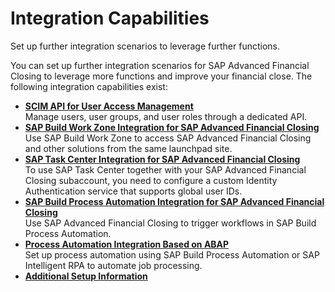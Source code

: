 <!-- loio8aa10e13d4a64c7fbe033056bcdb3a8b -->

# Integration Capabilities

Set up further integration scenarios to leverage further functions.

You can set up further integration scenarios for SAP Advanced Financial Closing to leverage more functions and improve your financial close. The following integration capabilities exist:

-   **[SCIM API for User Access Management](scim-api-for-user-access-management-3f44fda.md "Manage users, user groups, and user roles through a dedicated API.")**  
Manage users, user groups, and user roles through a dedicated API.
-   **[SAP Build Work Zone Integration for SAP Advanced Financial Closing](sap-build-work-zone-integration-for-sap-advanced-financial-closing-fbacc2a.md "Use SAP Build Work
                                        Zone to
		access SAP Advanced Financial
                                                  Closing and other
		solutions from the same launchpad site.")**  
Use SAP Build Work Zone to access SAP Advanced Financial Closing and other solutions from the same launchpad site.
-   **[SAP Task Center Integration for SAP Advanced Financial Closing](sap-task-center-integration-for-sap-advanced-financial-closing-625bfc3.md "To use SAP Task Center
		together with your SAP Advanced Financial
                                                  Closing
		subaccount, you need to configure a custom Identity Authentication service
		that supports global user IDs.")**  
To use SAP Task Center together with your SAP Advanced Financial Closing subaccount, you need to configure a custom Identity Authentication service that supports global user IDs.
-   **[SAP Build Process Automation Integration for SAP Advanced Financial Closing](sap-build-process-automation-integration-for-sap-advanced-financial-closing-0ec464a.md "Use SAP Advanced Financial
                                                  Closing to trigger
		workflows in SAP Build Process
                                                  Automation.")**  
Use SAP Advanced Financial Closing to trigger workflows in SAP Build Process Automation.
-   **[Process Automation Integration Based on ABAP](process-automation-integration-based-on-abap-a1d7fe3.md "Set up process automation using SAP Build Process
                                                  Automation or SAP Intelligent RPA to automate job
		processing.")**  
Set up process automation using SAP Build Process Automation or SAP Intelligent RPA to automate job processing.
-   **[Additional Setup Information](additional-setup-information-bc2c8fc.md "")**  


